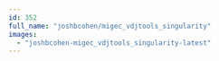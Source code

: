 ```yaml
---
id: 352
full_name: "joshbcohen/migec_vdjtools_singularity"
images: 
  - "joshbcohen-migec_vdjtools_singularity-latest"
---
```

